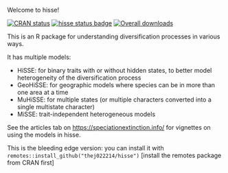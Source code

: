 Welcome to hisse!

<!-- badges: start -->
[![CRAN status](https://www.r-pkg.org/badges/version/hisse)](https://CRAN.R-project.org/package=hisse)
[![hisse status badge](https://phylotastic.r-universe.dev/badges/hisse)](https://phylotastic.r-universe.dev/hisse)
[![Overall downloads](https://cranlogs.r-pkg.org/badges/grand-total/hisse)](https://cranlogs.r-pkg.org/badges/grand-total/hisse)
<!-- badges: end -->

This is an R package for understanding diversification processes in various ways.

It has multiple models: 

* HiSSE: for binary traits with or without hidden states, to better model heterogeneity of the diversification process
* GeoHiSSE: for geographic models where species can be in more than one area at a time
* MuHiSSE: for multiple states (or multiple characters converted into a single multistate character)
* MiSSE: trait-independent heterogeneous models

See the articles tab on https://speciationextinction.info/ for vignettes on using the models in hisse.

This is the bleeding edge version: you can install it with `remotes::install_github("thej022214/hisse")` [install the remotes package from CRAN first]

